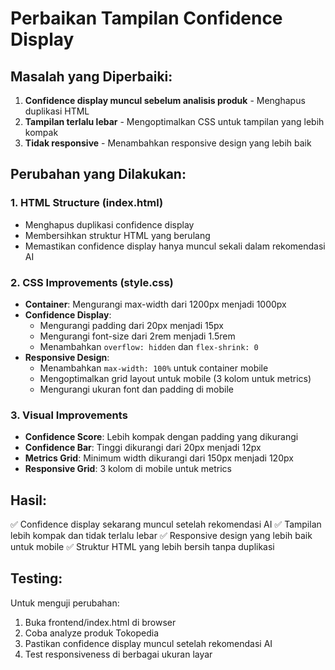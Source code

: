 # Perbaikan Tampilan Confidence Display

## Masalah yang Diperbaiki:
1. **Confidence display muncul sebelum analisis produk** - Menghapus duplikasi HTML
2. **Tampilan terlalu lebar** - Mengoptimalkan CSS untuk tampilan yang lebih kompak
3. **Tidak responsive** - Menambahkan responsive design yang lebih baik

## Perubahan yang Dilakukan:

### 1. HTML Structure (index.html)
- Menghapus duplikasi confidence display
- Membersihkan struktur HTML yang berulang
- Memastikan confidence display hanya muncul sekali dalam rekomendasi AI

### 2. CSS Improvements (style.css)
- **Container**: Mengurangi max-width dari 1200px menjadi 1000px
- **Confidence Display**: 
  - Mengurangi padding dari 20px menjadi 15px
  - Mengurangi font-size dari 2rem menjadi 1.5rem
  - Menambahkan `overflow: hidden` dan `flex-shrink: 0`
- **Responsive Design**:
  - Menambahkan `max-width: 100%` untuk container mobile
  - Mengoptimalkan grid layout untuk mobile (3 kolom untuk metrics)
  - Mengurangi ukuran font dan padding di mobile

### 3. Visual Improvements
- **Confidence Score**: Lebih kompak dengan padding yang dikurangi
- **Confidence Bar**: Tinggi dikurangi dari 20px menjadi 12px
- **Metrics Grid**: Minimum width dikurangi dari 150px menjadi 120px
- **Responsive Grid**: 3 kolom di mobile untuk metrics

## Hasil:
✅ Confidence display sekarang muncul setelah rekomendasi AI
✅ Tampilan lebih kompak dan tidak terlalu lebar
✅ Responsive design yang lebih baik untuk mobile
✅ Struktur HTML yang lebih bersih tanpa duplikasi

## Testing:
Untuk menguji perubahan:
1. Buka frontend/index.html di browser
2. Coba analyze produk Tokopedia
3. Pastikan confidence display muncul setelah rekomendasi AI
4. Test responsiveness di berbagai ukuran layar
